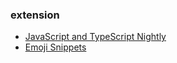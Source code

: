 ### extension
- [JavaScript and TypeScript Nightly](https://marketplace.visualstudio.com/items?itemName=ms-vscode.vscode-typescript-next)
- [Emoji Snippets](https://marketplace.visualstudio.com/items?itemName=devzstudio.emoji-snippets)